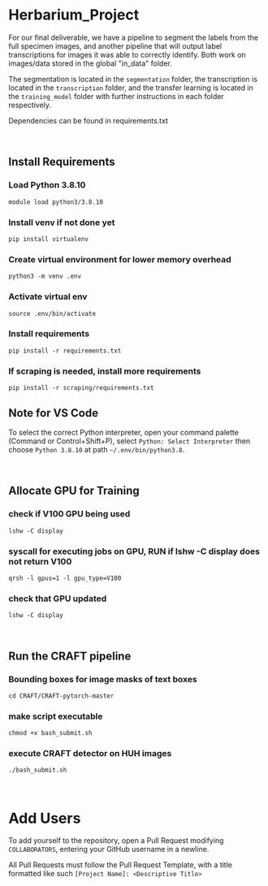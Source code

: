 # Herbarium_Project

For our final deliverable, we have a pipeline to segment the labels from the full specimen images, and another pipeline that will output label transcriptions
for images it was able to correctly identify. Both work on images/data stored in the global "in_data" folder. 

The segmentation is located in the `segmentation` folder, the transcription is located in the `transcription` folder, and the transfer learning is located in the `training_model` folder with further instructions in each
folder respectively. 

Dependencies can be found in requirements.txt

<br />

## Install Requirements
### Load Python 3.8.10
`module load python3/3.8.10`
### Install venv if not done yet
`pip install virtualenv`
### Create virtual environment for lower memory overhead
`python3 -m venv .env`
### Activate virtual env
`source .env/bin/activate`
### Install requirements
`pip install -r requirements.txt`
### If scraping is needed, install more requirements
`pip install -r scraping/requirements.txt`

## Note for VS Code
To select the correct Python interpreter, open your command palette (Command or Control+Shift+P), select `Python: Select Interpreter` then choose `Python 3.8.10` at path `~/.env/bin/python3.8`.

<br />

## Allocate GPU for Training
### check if V100 GPU being used
`lshw -C display`
### syscall for executing jobs on GPU, RUN if lshw -C display does not return V100
`qrsh -l gpus=1 -l gpu_type=V100`
### check that GPU updated
`lshw -C display`

<br/>

## Run the CRAFT pipeline
### Bounding boxes for image masks of text boxes
`cd CRAFT/CRAFT-pytorch-master`
### make script executable
`chmod +x bash_submit.sh`
### execute CRAFT detector on HUH images
`./bash_submit.sh`

<br/>

# Add Users
To add yourself to the repository, open a Pull Request modifying `COLLABORATORS`, entering your GitHub username in a newline.

All Pull Requests must follow the Pull Request Template, with a title formatted like such `[Project Name]: <Descriptive Title>`
